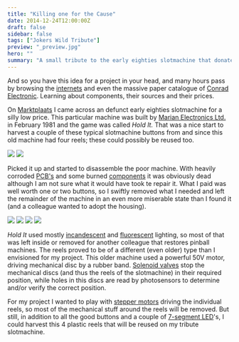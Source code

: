 ```yaml
---
title: "Killing one for the Cause"
date: 2014-12-24T12:00:00Z
draft: false
sidebar: false
tags: ["Jokers Wild Tribute"]
preview: "_preview.jpg"
hero: ""
summary: "A small tribute to the early eighties slotmachine that donated several reusable parts."
---
```


And so you have this idea for a project in your head, and many hours pass by browsing the [internets](http://en.m.wikipedia.org/wiki/Internets) and even the massive paper catalogue of [Conrad Electronic](https://www.conrad.nl/nl/componenten.html). Learning about components, their sources and their prices.

On [Marktplaats](http://www.marktplaats.nl/z/verzamelen/automaten-gokkasten-en-fruitautomaten.html?categoryId=1625) I came across an defunct early eighties slotmachine for a silly low price. This particular machine was built by [Marian Electronics Ltd.](http://uk.trademarkdirect.co.uk/marian-1162334) in February 1981 and the game was called _Hold It._
That was a nice start to harvest a couple of these typical slotmachine buttons from and since this old machine had four reels; these could possibly be reused too.

![](hold-it-001.jpg)
![](hold-it-002.jpg)

Picked it up and started to disassemble the poor machine. With heavily corroded [PCB's](http://en.wikipedia.org/wiki/Printed_circuit_board) and some burned [components](http://en.wikipedia.org/wiki/Resistor) it was obviously dead although I am not sure what it would have took te repair it. What I paid was well worth one or two buttons, so I swiftly removed what I needed and left the remainder of the machine in an even more miserable state than I found it (and a colleague wanted to adopt the housing).

![](hold-it-003.jpg)
![](hold-it-004.jpg)
![](hold-it-005.jpg)
![](hold-it-006.jpg)

_Hold It_ used mostly [incandescent](http://en.wikipedia.org/wiki/Incandescent_light_bulb) and [fluorescent](http://en.wikipedia.org/wiki/Fluorescent_lamp) lighting, so most of that was left inside or removed for another colleague that restores pinball machines. The reels proved to be of a different (even older) type than I envisioned for my project. This older machine used a powerful 50V motor, driving mechanical disc by a rubber band. [Solenoid valves](http://en.wikipedia.org/wiki/Solenoid_valve) stop the mechanical discs (and thus the reels of the slotmachine) in their required position, while holes in this discs are read by photosensors to determine and/or verify the correct position.

For my project I wanted to play with [stepper motors](http://en.wikipedia.org/wiki/Stepper_motor) driving the individual reels, so most of the mechanical stuff around the reels will be removed. But still, in addition to all the good buttons and a couple of [7-segment LED](http://en.wikipedia.org/wiki/Seven-segment_display)'s, I could harvest this 4 plastic reels that will be reused on my tribute slotmachine.
